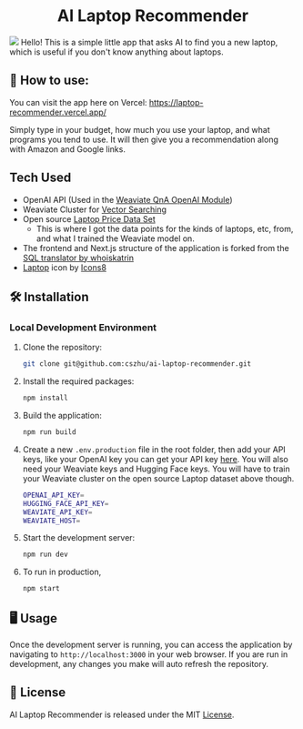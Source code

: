 <h1 align="center">AI Laptop Recommender</h1>
<img src="https://media.discordapp.net/attachments/337455521063763982/1130183905929089084/Black__Blue_Modern_Business_Workshop_Twitter_Header.png?width=2268&height=756">
Hello! This is a simple little app that asks AI to find you a new laptop, which is useful if you don't know anything about laptops.

## 📖 How to use:

You can visit the app here on Vercel: https://laptop-recommender.vercel.app/

Simply type in your budget, how much you use your laptop, and what programs you tend to use. It will then give you a recommendation along with Amazon and Google links.

## Tech Used

- OpenAI API (Used in the [Weaviate QnA OpenAI Module](https://weaviate.io/developers/weaviate/modules/reader-generator-modules/qna-openai))
- Weaviate Cluster for [Vector Searching](https://weaviate.io/developers/weaviate/quickstart)
- Open source [Laptop Price Data Set](https://www.kaggle.com/datasets/juanmerinobermejo/laptops-price-dataset?resource=download)
  - This is where I got the data points for the kinds of laptops, etc, from, and what I trained the Weaviate model on.
- The frontend and Next.js structure of the application is forked from the [SQL translator by whoiskatrin](https://github.com/whoiskatrin/sql-translator)
- <a target="_blank" href="https://icons8.com/icon/111403/laptop">Laptop</a> icon by <a target="_blank" href="https://icons8.com">Icons8</a>

## 🛠️ Installation

### Local Development Environment

1. Clone the repository:

   ```bash
   git clone git@github.com:cszhu/ai-laptop-recommender.git
   ```

2. Install the required packages:

   ```bash
   npm install
   ```

3. Build the application:

   ```bash
   npm run build
   ```

4. Create a new `.env.production` file in the root folder, then add your API keys, like your OpenAI key you can get your API key [here](https://beta.openai.com/account/api-keys). You will also need your Weaviate keys and Hugging Face keys. You will have to train your Weaviate cluster on the open source Laptop dataset above though.

   ```bash
   OPENAI_API_KEY=
   HUGGING_FACE_API_KEY=
   WEAVIATE_API_KEY=
   WEAVIATE_HOST=
   ```

5. Start the development server:

   ```bash
   npm run dev
   ```

6. To run in production,

   ```bash
   npm start
   ```

## 🖥️ Usage

Once the development server is running, you can access the application by navigating to `http://localhost:3000` in your web browser. If you are run in development, any changes you make will auto refresh the repository.

## 📜 License

AI Laptop Recommender is released under the MIT [License](LICENSE).
